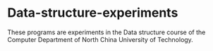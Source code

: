 # Data-structure-experiments
These programs are experiments in the Data structure course of the Computer Department of North China University of Technology.
